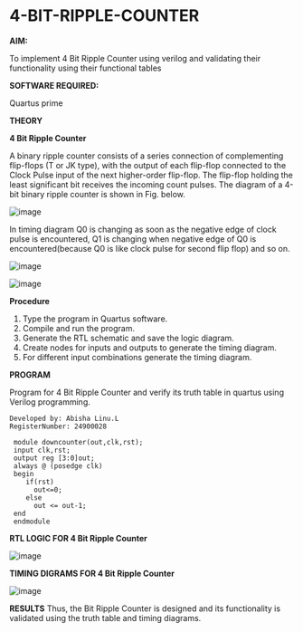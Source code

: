 # 4-BIT-RIPPLE-COUNTER

**AIM:**

To implement  4 Bit Ripple Counter using verilog and validating their functionality using their functional tables

**SOFTWARE REQUIRED:**

Quartus prime

**THEORY**

**4 Bit Ripple Counter**

A binary ripple counter consists of a series connection of complementing flip-flops (T or JK type), with the output of each flip-flop connected to the Clock Pulse input of the next higher-order flip-flop. The flip-flop holding the least significant bit receives the incoming count pulses. The diagram of a 4-bit binary ripple counter is shown in Fig. below.

![image](https://github.com/naavaneetha/4-BIT-RIPPLE-COUNTER/assets/154305477/cb4b74d4-31ab-4359-95d0-d22e67daba13)

In timing diagram Q0 is changing as soon as the negative edge of clock pulse is encountered, Q1 is changing when negative edge of Q0 is encountered(because Q0 is like clock pulse for second flip flop) and so on.

![image](https://github.com/naavaneetha/4-BIT-RIPPLE-COUNTER/assets/154305477/a573a7d6-014e-4e54-93e6-e2ac9530960b)

![image](https://github.com/naavaneetha/4-BIT-RIPPLE-COUNTER/assets/154305477/85e1958a-2fc1-49bb-9a9f-d58ccbf3663c)

**Procedure**

 1. Type the program in Quartus software.
 2. Compile and run the program.
 3. Generate the RTL schematic and save the logic diagram.
 4. Create nodes for inputs and outputs to generate the timing diagram.
 5. For different input combinations generate the timing diagram.
  
**PROGRAM**

Program for 4 Bit Ripple Counter and verify its truth table in quartus using Verilog programming.
```
Developed by: Abisha Linu.L
RegisterNumber: 24900028

```
```
 module downcounter(out,clk,rst);
 input clk,rst;
 output reg [3:0]out;
 always @ (posedge clk)
 begin
    if(rst)
      out<=0;
    else 
      out <= out-1;
 end
 endmodule
```
**RTL LOGIC FOR 4 Bit Ripple Counter**

![image](https://github.com/user-attachments/assets/7ef59dc2-994f-4ce1-833c-40f22d579435)

**TIMING DIGRAMS FOR 4 Bit Ripple Counter**

![image](https://github.com/user-attachments/assets/daf4bc10-f2a6-4dbc-aa3c-79a8201655de)

**RESULTS**
 Thus, the Bit Ripple Counter is designed and its functionality is validated using the truth
 table and timing diagrams.
